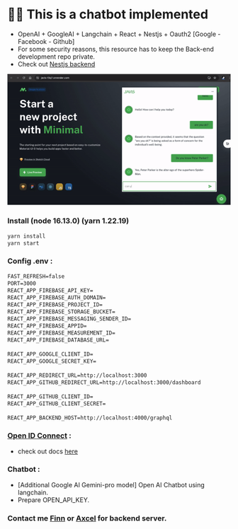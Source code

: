 # 🦜🔗 This is a chatbot implemented
 - OpenAI + GoogleAI + Langchain + React + Nestjs + Oauth2 [Google - Facebook - Github]
 - For some security reasons, this resource has to keep the Back-end development repo private.
 - Check out [Nestjs backend](https://github.com/DinhQuocDat1310/side_project_ecom)

[![Demo Chatbot javis](./public/demo.gif)](https://javis-f3q7.onrender.com/)

### Install (node 16.13.0) (yarn 1.22.19)
    yarn install
    yarn start
### Config .env :
    FAST_REFRESH=false
    PORT=3000
    REACT_APP_FIREBASE_API_KEY=
    REACT_APP_FIREBASE_AUTH_DOMAIN=
    REACT_APP_FIREBASE_PROJECT_ID=
    REACT_APP_FIREBASE_STORAGE_BUCKET=
    REACT_APP_FIREBASE_MESSAGING_SENDER_ID=
    REACT_APP_FIREBASE_APPID= 
    REACT_APP_FIREBASE_MEASUREMENT_ID=
    REACT_APP_FIREBASE_DATABASE_URL=
    
    REACT_APP_GOOGLE_CLIENT_ID=
    REACT_APP_GOOGLE_SECRET_KEY=
    
    REACT_APP_REDIRECT_URL=http://localhost:3000
    REACT_APP_GITHUB_REDIRECT_URL=http://localhost:3000/dashboard
    
    REACT_APP_GITHUB_CLIENT_ID=
    REACT_APP_GITHUB_CLIENT_SECRET=
    
    REACT_APP_BACKEND_HOST=http://localhost:4000/graphql

    
### [Open ID Connect](https://developers.google.com/identity/openid-connect/openid-connect) :
  - check out docs [here](src/components/authentication/login/LoginForm.tsx#L96)

### Chatbot :
  - [Additional Google AI Gemini-pro model] Open AI Chatbot using langchain.
  - Prepare OPEN_API_KEY.
  
### Contact me [Finn](mailto:chien.170901@gmail.com) or [Axcel](datdinhquoc1310@gmail.com) for backend server.
